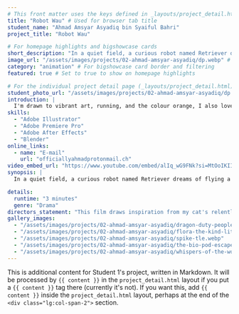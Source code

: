 ```yaml
---
# This front matter uses the keys defined in _layouts/project_detail.html
title: "Robot Wau" # Used for browser tab title
student_name: "Ahmad Amsyar Asyadiq bin Syaiful Bahri"
project_title: "Robot Wau"

# For homepage highlights and bigshowcase cards
short_description: "In a quiet field, a curious robot named Retriever dreams of flying a traditional Malaysian WAU kite but lacks the necessary technique."
image_url: "/assets/images/projects/02-ahmad-amsyar-asyadiq/dp.webp" # Card image
category: "animation" # For bigshowcase card border and filtering
featured: true # Set to true to show on homepage highlights

# For the individual project detail page (_layouts/project_detail.html)
student_photo_url: "/assets/images/projects/02-ahmad-amsyar-asyadiq/dp.webp"
introduction: |
  I'm drawn to vibrant art, running, and the colour orange, I also love tech. My free time involves exploring gadgets and watching 3D animation with Wall-E is my top pick.
skills:
  - "Adobe Illustrator"
  - "Adobe Premiere Pro"
  - "Adobe After Effects"
  - "Blender"
online_links:
  - name: "E-mail"
    url: "officiallyahmadprotonmail.ch"
video_embed_url: "https://www.youtube.com/embed/alIq_wG9FNk?si=MtOoIKIImIkR8djl"
synopsis: |
  In a quiet field, a curious robot named Retriever dreams of flying a traditional Malaysian WAU kite but lacks the necessary technique. Retriever's eager attempts lead to repeated failures and frustration, as it initially fails to grasp the importance of timing and wind. After pausing to patiently observe its surroundings and the wind's flow, Retriever attempts again, successfully launching the kite high into the sky and feeling a sense of accomplishment. However, a sudden strong gust causes the kite to crash, leaving Retriever disheartened. After reflection, the robot chooses not to give up, understanding that setbacks are a natural part of the learning process, and prepares to try again.

details:
  runtime: "3 minutes"
  genre: "Drama"
directors_statement: "This film draws inspiration from my cat's relentless spirit, how they amusingly try to make every object a toy. That persistent, sometimes temperamental drive directly influenced Retriever's character and journey to master the WAU kite, celebrating the simple, humorous charm found in never giving up."
gallery_images:
  - "/assets/images/projects/02-ahmad-amsyar-asyadiq/dragon-duty-people-fear.webp"
  - "/assets/images/projects/02-ahmad-amsyar-asyadiq/flora-the-kind-little-fish.webp"
  - "/assets/images/projects/02-ahmad-amsyar-asyadiq/spike-tle.webp"
  - "/assets/images/projects/02-ahmad-amsyar-asyadiq/the-bio-pod-escape.webp"
  - "/assets/images/projects/02-ahmad-amsyar-asyadiq/whispers-of-the-woods-shout-of-the-bloom.webp"
---
```

<!-- You can add more content here in Markdown if needed, it will appear after the gallery -->
This is additional content for Student 1's project, written in Markdown.
It will be processed by `{{ content }}` in the `project_detail.html` layout if you put a `{{ content }}` tag there (currently it's not).
If you want this, add `{{ content }}` inside the `project_detail.html` layout, perhaps at the end of the `<div class="lg:col-span-2">` section.